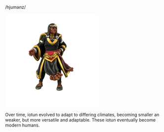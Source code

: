 /hjumənz/

![](../../_assets/species/human.png)

Over time, iotun evolved to adapt to differing climates, becoming smaller an weaker, but more versatile and adaptable. These iotun eventually become modern humans.